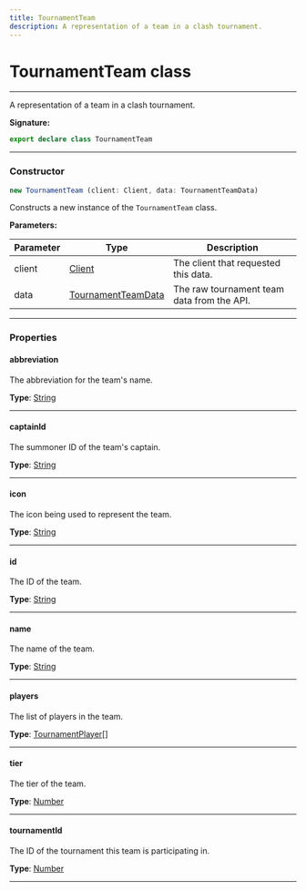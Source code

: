 ```yaml
---
title: TournamentTeam
description: A representation of a team in a clash tournament.
---
```


# TournamentTeam class

---

A representation of a team in a clash tournament.

**Signature:**

```ts
export declare class TournamentTeam 
```

---

### Constructor

```ts
new TournamentTeam (client: Client, data: TournamentTeamData)
```

Constructs a new instance of the `TournamentTeam` class.

**Parameters:**

| Parameter | Type | Description |
| --------- | ---- | ----------- |
| client | [Client](/api/client) | The client that requested this data. |
| data | [TournamentTeamData](/api/tournamentteamdata) | The raw tournament team data from the API. |
---

### Properties

#### abbreviation

The abbreviation for the team's name.



**Type**: [String](https://developer.mozilla.org/en-US/docs/Web/JavaScript/Reference/Global_Objects/String)

---

#### captainId

The summoner ID of the team's captain.



**Type**: [String](https://developer.mozilla.org/en-US/docs/Web/JavaScript/Reference/Global_Objects/String)

---

#### icon

The icon being used to represent the team.



**Type**: [String](https://developer.mozilla.org/en-US/docs/Web/JavaScript/Reference/Global_Objects/String)

---

#### id

The ID of the team.



**Type**: [String](https://developer.mozilla.org/en-US/docs/Web/JavaScript/Reference/Global_Objects/String)

---

#### name

The name of the team.



**Type**: [String](https://developer.mozilla.org/en-US/docs/Web/JavaScript/Reference/Global_Objects/String)

---

#### players

The list of players in the team.



**Type**: [TournamentPlayer](/api/tournamentplayer)[]

---

#### tier

The tier of the team.



**Type**: [Number](https://developer.mozilla.org/en-US/docs/Web/JavaScript/Reference/Global_Objects/Number)

---

#### tournamentId

The ID of the tournament this team is participating in.



**Type**: [Number](https://developer.mozilla.org/en-US/docs/Web/JavaScript/Reference/Global_Objects/Number)

---

